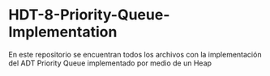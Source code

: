 # HDT-8-Priority-Queue-Implementation
En este repositorio se encuentran todos los archivos con la implementación del ADT Priority Queue implementado por medio de un Heap
